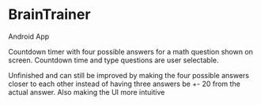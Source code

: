 # BrainTrainer
Android App

Countdown timer with four possible answers for a math question shown on screen.
Countdown time and type questions are user selectable.

Unfinished and can still be improved by making the four possible answers closer to each other instead of
having three answers be +- 20 from the actual answer. Also making the UI more intuitive
